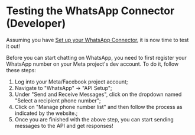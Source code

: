 # Testing the WhatsApp Connector (Developer)

Assuming you have [Set up your WhatsApp Connector](../whatsapp/setup.md), it is now time to test it out!

Before you can start chatting on WhatsApp, you need to first register your WhatsApp number on your Meta project's dev account. To do it, follow these steps:
1. Log into your Meta/Facebook project account;
2. Navigate to "WhatsApp" -> "API Setup";
3. Under "Send and Receive Messages", click on the dropdown named "Select a recipient phone number";
4. Click on "Manage phone number list" and then follow the process as indicated by the website.;
5. Once you are finished with the above step, you can start sending messages to the API and get responses!
